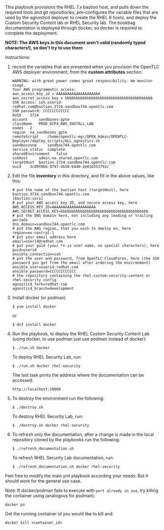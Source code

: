 This playbook provisions the RHEL 7.x bastion host, and pulls down the required tools and git repositiories, pre-configures the variable files that are used by the agnosticd deployer to create the RHEL 8 hosts, and deploy the Custom Security Content lab or RHEL Security lab. The bookbag documentation is deployed through docker, so docker is required to complete the deployment.

**NOTE: The AWS keys in this document aren't valid (randomly typed characters!), so don't try to use them**

Instructions:
1. record the variables that are presented when you provision the OpenTLC AWS deployer environment, from the **custom attributes** section:
    
    ```Top level domain: .sandbox744.opentlc.com
    WARNING: with great power comes great responsibility. We monitor usage.
    Your AWS programmatic access:
    aws_access_key_id = AAAAAAAAAAAAAAAAAAAA
    aws_secret_access_key = bbbbbbbbbbbbbbbbbbbbbbbbbbbbbbbbbbbbbbbb
    SSH Access: ssh userid-redhat.com@bastion.3724.sandbox744.opentlc.com
    SSH password: CCCCCCCCCCCC
    GUID 	3724
    account 	sandboxes-gpte
    className 	PROD_OCP4_AWS_INSTALL_LAB
    nodes 	2
    region 	na_sandboxes_gpte
    remoteScript 	/home/opentlc-mgr/OPEN_Admin/OPENTLC-Deployer/deploy_scripts/ALL_agnosticv.sh
    sandboxzone 	sandbox744.opentlc.com
    service_status 	complete
    sharedEnvironment 	false
    sshHost 	admin.na.shared.opentlc.com
    targetHost 	bastion.3724.sandbox744.opentlc.com
    uuid 	3c09f0bb-9797-4b18-b440-2e03d353792c``` 

2. Edit the file **inventory** in this directory, and fill in the above values, like this:
   
    ```[bastion]
    # put the name of the bastion host (targetHost), here
    bastion.3724.sandbox744.opentlc.com
    [bastion:vars]
    # put your AWS access key ID, and secure access key, here
    AWS_ACCESS_KEY_ID=AAAAAAAAAAAAAAAAAAAA
    AWS_SECRET_ACCESS_KEY=bbbbbbbbbbbbbbbbbbbbbbbbbbbbbbbbbbbbbbbb
    # put the DNS domain here, not including any leading or trailing periods
    dns_domain=sandbox744.opentlc.com
    # put the AWS region, that you wish to deploy on, here
    region=eu-central-1
    # put your email address here
    email=userid@redhat.com
    # put your guid (your *n ix user name, no special characters), here
    guid=userid
    ansible_connection=ssh
    # put the user and password, from OpenTLC CloudForms, here (the SSH password you got from the email after ordering the environment)
    ansible_user=userid-redhat.com
    ansible_password=CCCCCCCCCCCC
    # the repository containing the rhel-custom-security-content or rhel-security config
    agnosticd_fork=redhat-cop
    agnosticd_branch=development
    ```

3. Install docker (or podman)

    ```$ yum install docker```

    or

    ```$ dnf install docker```

4. Run the playbook, to deploy the RHEL Custom Security Content Lab (using docker, to use podman just use podman instead of docker):
   
    ```$ ./run.sh docker```

    To deploy RHEL Security Lab, run:

    ```$ ./run.sh docker rhel-security```

    The last task prints the address where the documentation can be accessed:

    ```http://localhost:10080```

5. To destroy the environment run the following:

    ```$ ./destroy.sh```

    To destroy RHEL Security Lab, run:

    ```$ ./destroy.sh docker rhel-security```

6. To refresh only the documentation, after a change is made in the local repository cloned by the playbooks run the following:

    ```$ ./refresh_documentation.sh```

    To refresh RHEL Security Lab documentation, run:

    ```$ ./refresh_documentation.sh docker rhel-security```

Feel free to modify the main.yml playbook according your needs. But it should work for the general use case.

Note: If docker/podman fails to execute with `port already in use`, try killing the container using (analogous for podman):

```docker ps```

Get the running container id you would like to kill and:

```docker kill <container_id>```
